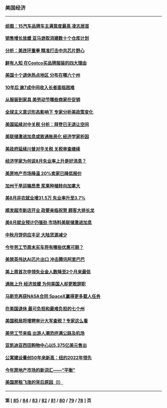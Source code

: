 ### 美国经济
---
#### [组图：15汽车品牌车主满意度最高 凌志居首](../../pages/ncid1078158/n13812566.md) 
#### [销售增长放缓 亚马逊取消建数十个仓库计划](../../pages/ncid1078158/n13817312.md) 
#### [分析：美连环重拳 精准打击中共芯片野心](../../pages/ncid1078158/n13817007.md) 
#### [鲜有人知 在Costco买品牌服装的四大理由](../../pages/ncid1078158/n13810339.md) 
#### [美国十个退休热点地区 分布在哪六个州](../../pages/ncid1078158/n13814248.md) 
#### [10年后 逾7成中间收入长者面临困难](../../pages/ncid1078158/n13816994.md) 
#### [从服装到家具 美劳动节哪些商家在促销](../../pages/ncid1078158/n13816472.md) 
#### [全球主义意识形态影响下 专家分析美政策变化](../../pages/ncid1078158/n13816547.md) 
#### [美国延续对中关税 分析：拜登已无退让空间](../../pages/ncid1078158/n13816637.md) 
#### [美联储激进加息或致通胀恶化 经济学家析因](../../pages/ncid1078158/n13816494.md) 
#### [美政府延续川普对华关税 关税审查继续](../../pages/ncid1078158/n13816548.md) 
#### [经济学家为何说8月失业率上升是好消息？](../../pages/ncid1078158/n13816475.md) 
#### [美房地产市场降温 20%卖家已降低报价](../../pages/ncid1078158/n13816469.md) 
#### [加州干旱运输昂贵 浆果种植转向加拿大](../../pages/ncid1078158/n13816419.md) 
#### [美8月非农就业增31.5万 失业率升至3.7%](../../pages/ncid1078158/n13816299.md) 
#### [顺发超市新店开业 政要亲临祝贺 顾客大排长龙](../../pages/ncid1078158/n13815928.md) 
#### [美8月就业预计仍强劲 市场料美联储激进加息](../../pages/ncid1078158/n13815752.md) 
#### [中秋月饼供应丰足 大陆货源减少](../../pages/ncid1078158/n13815795.md) 
#### [今年劳工节周末买车将有哪些优惠可期？](../../pages/ncid1078158/n13815745.md) 
#### [美禁英伟达AI芯片出口 冲击腾讯阿里巴巴](../../pages/ncid1078158/n13815585.md) 
#### [美上周首次申领失业金人数降至2个月来最低](../../pages/ncid1078158/n13815569.md) 
#### [通胀上升 经济放缓 为何美国人却更敢辞职](../../pages/ncid1078158/n13815533.md) 
#### [马斯克再获NASA合同 SpaceX赢得更多载人任务](../../pages/ncid1078158/n13815408.md) 
#### [在美国退休 最可负担和最难负担的七个州](../../pages/ncid1078158/n13814782.md) 
#### [美国税局将增聘审计大军查税？专家这么看](../../pages/ncid1078158/n13815013.md) 
#### [美劳工节来临 出游人潮恐挤满公路及机场](../../pages/ncid1078158/n13815164.md) 
#### [亚凯迪亚西田购物中心以5.375亿美元售出](../../pages/ncid1078158/n13814854.md) 
#### [公寓建设量创50年来新高：纽约2022年领先](../../pages/ncid1078158/n13814200.md) 
#### [今年房地产市场的新词汇——“平衡”](../../pages/ncid1078158/n13814160.md) 
#### [美国房租飞涨的背后原因（I）](../../pages/ncid1078158/n13813815.md) 

---
#### 第 [ [85](./85.md) / [84](./84.md) / [83](./83.md) / [82](./82.md) / [81](./81.md) / [80](./80.md) / [79](./79.md) / [78](./78.md) ] 页
